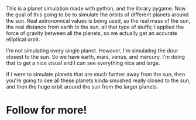 This is a planet simulation made with python, and the library pygame. Now the goal of this going to be to simulate the orbits of different planets around the sun. Real astronomical values is being used, so the real mass of the sun, the real distance from earth to the sun, all that type of stuffs; I applied the force of gravity between all the planets, so we actually get an accurate elliptical orbit.

I'm not simulating every single planet. However, I'm simulating the dour closest to the sun. So we have earth, mars, venus, and mercury. I'm doing that to get a nice visual and I can see everything nice and large.

If I were to simulate planets that are much further away from the sun, then you're going to see all these planets kinda smushed really closed to the sun, and then the huge orbit around the sun from the larger planets.

# Follow for more!
